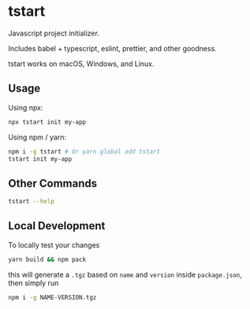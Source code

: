 # tstart

Javascript project initializer.

Includes babel + typescript, eslint, prettier, and other goodness.

tstart works on macOS, Windows, and Linux.

## Usage

Using npx:

```bash
npx tstart init my-app
```

Using npm / yarn:

```bash
npm i -g tstart # Or yarn global add tstart
tstart init my-app
```

## Other Commands

```bash
tstart --help
```

## Local Development

To locally test your changes

```sh
yarn build && npm pack
```

this will generate a `.tgz` based on `name` and `version` inside `package.json`, then simply run

```sh
npm i -g NAME-VERSION.tgz
```
